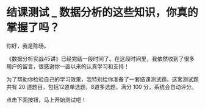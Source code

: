 # 结课测试 _ 数据分析的这些知识，你真的掌握了吗？


你好，我是陈旸。

《数据分析实战45讲》已经完结一段时间了。在这段时间里，我依然收到了很多用户的留言，很感谢你一直以来的认真学习和支持！

为了帮助你检验自己的学习效果，我特别给你准备了一套结课测试题。这套测试题共有 20 道题目，包括12道单选题，8道多选题，满分 100 分，系统会自动评分。

点击下面按钮，马上开始测试吧！

[<img src="https://static001.geekbang.org/resource/image/28/a4/28d1be62669b4f3cc01c36466bf811a4.png" alt="">](http://time.geekbang.org/quiz/intro?act_id=180&amp;exam_id=420)

